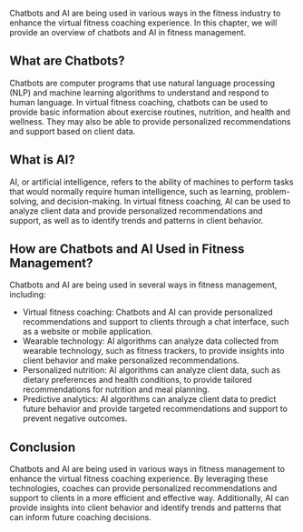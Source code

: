 

Chatbots and AI are being used in various ways in the fitness industry to enhance the virtual fitness coaching experience. In this chapter, we will provide an overview of chatbots and AI in fitness management.

What are Chatbots?
------------------

Chatbots are computer programs that use natural language processing (NLP) and machine learning algorithms to understand and respond to human language. In virtual fitness coaching, chatbots can be used to provide basic information about exercise routines, nutrition, and health and wellness. They may also be able to provide personalized recommendations and support based on client data.

What is AI?
-----------

AI, or artificial intelligence, refers to the ability of machines to perform tasks that would normally require human intelligence, such as learning, problem-solving, and decision-making. In virtual fitness coaching, AI can be used to analyze client data and provide personalized recommendations and support, as well as to identify trends and patterns in client behavior.

How are Chatbots and AI Used in Fitness Management?
---------------------------------------------------

Chatbots and AI are being used in several ways in fitness management, including:

* Virtual fitness coaching: Chatbots and AI can provide personalized recommendations and support to clients through a chat interface, such as a website or mobile application.
* Wearable technology: AI algorithms can analyze data collected from wearable technology, such as fitness trackers, to provide insights into client behavior and make personalized recommendations.
* Personalized nutrition: AI algorithms can analyze client data, such as dietary preferences and health conditions, to provide tailored recommendations for nutrition and meal planning.
* Predictive analytics: AI algorithms can analyze client data to predict future behavior and provide targeted recommendations and support to prevent negative outcomes.

Conclusion
----------

Chatbots and AI are being used in various ways in fitness management to enhance the virtual fitness coaching experience. By leveraging these technologies, coaches can provide personalized recommendations and support to clients in a more efficient and effective way. Additionally, AI can provide insights into client behavior and identify trends and patterns that can inform future coaching decisions.
